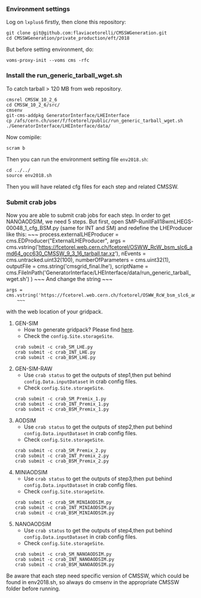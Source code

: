 ### Environment settings
Log on `lxplus6` firstly, then clone this repository:
~~~
git clone git@github.com:flaviacetorelli/CMSSWGeneration.git
cd CMSSWGeneration/private_production/eft/2018
~~~
But before setting environment, do:
~~~
voms-proxy-init --voms cms -rfc
~~~
### Install the run_generic_tarball_wget.sh 
To catch tarball > 120 MB from web repository.
~~~
cmsrel CMSSW_10_2_6
cd CMSSW_10_2_6/src/
cmsenv
git-cms-addpkg GeneratorInterface/LHEInterface
cp /afs/cern.ch/user/f/fcetorel/public/run_generic_tarball_wget.sh ./GeneratorInterface/LHEInterface/data/
~~~
Now comipile:
~~~
scram b
~~~
Then you can run the environment setting file `env2018.sh`:
~~~
cd ../../
source env2018.sh
~~~
Then you will have related cfg files for each step and related CMSSW.

### Submit crab jobs
Now you are able to submit crab jobs for each step. In order to get NANOAODSIM, we need 5 steps.
But first, open SMP-RunIIFall18wmLHEGS-00048_1_cfg_BSM.py (same for INT and SM) and redefine the LHEProducer like this:
    ~~~
process.externalLHEProducer = cms.EDProducer("ExternalLHEProducer",
    args = cms.vstring('https://fcetorel.web.cern.ch/fcetorel/OSWW_RcW_bsm_slc6_amd64_gcc630_CMSSW_9_3_16_tarball.tar.xz'),
    nEvents = cms.untracked.uint32(100),
    numberOfParameters = cms.uint32(1),
    outputFile = cms.string('cmsgrid_final.lhe'),
    scriptName = cms.FileInPath('GeneratorInterface/LHEInterface/data/run_generic_tarball_wget.sh')
)
    ~~~
    And change the string
        ~~~

    args = cms.vstring('https://fcetorel.web.cern.ch/fcetorel/OSWW_RcW_bsm_slc6_amd64_gcc630_CMSSW_9_3_16_tarball.tar.xz'),
        ~~~

with the web location of your gridpack.

1. GEN-SIM
    - How to generate gridpack? Please find [here](https://twiki.cern.ch/twiki/bin/view/Main/Dim6VBSproduction).
    - Check the `config.Site.storageSite`.
    ~~~
    crab submit -c crab_SM_LHE.py
    crab submit -c crab_INT_LHE.py
    crab submit -c crab_BSM_LHE.py
    ~~~
2. GEN-SIM-RAW
    - Use `crab status` to get the outputs of step1,then put behind `config.Data.inputDataset` in crab config files.
    - Check `config.Site.storageSite`.
    ~~~
    crab submit -c crab_SM_Premix_1.py
    crab submit -c crab_INT_Premix_1.py
    crab submit -c crab_BSM_Premix_1.py
    ~~~
3. AODSIM
    - Use `crab status` to get the outputs of step2,then put behind `config.Data.inputDataset` in crab config files.
    - Check `config.Site.storageSite`.
    ~~~
    crab submit -c crab_SM_Premix_2.py
    crab submit -c crab_INT_Premix_2.py
    crab submit -c crab_BSM_Premix_2.py
    ~~~
4. MINIAODSIM
    - Use `crab status` to get the outputs of step3,then put behind `config.Data.inputDataset` in crab config files.
    - Check `config.Site.storageSite`.
    ~~~
    crab submit -c crab_SM_MINIAODSIM.py
    crab submit -c crab_INT_MINIAODSIM.py
    crab submit -c crab_BSM_MINIAODSIM.py
    ~~~
5. NANOAODSIM
    - Use `crab status` to get the outputs of step4,then put behind `config.Data.inputDataset` in crab config files.
    - Check `config.Site.storageSite`.
    ~~~
    crab submit -c crab_SM_NANOAODSIM.py
    crab submit -c crab_INT_NANOAODSIM.py
    crab submit -c crab_BSM_NANOAODSIM.py
    ~~~
Be aware that each step need specific version of CMSSW, which could be found in env2018.sh, so always do cmsenv in the appropriate CMSSW folder before running. 
